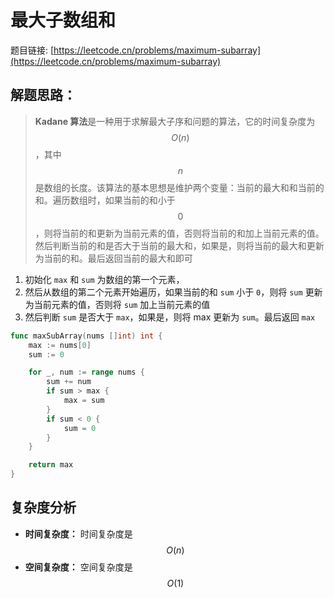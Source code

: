 # 最大子数组和

题目链接: [https://leetcode.cn/problems/maximum-subarray](https://leetcode.cn/problems/maximum-subarray)

## 解题思路：

> **Kadane 算法**是一种用于求解最大子序和问题的算法，它的时间复杂度为 $$O(n)$$，其中 $$n$$ 是数组的长度。该算法的基本思想是维护两个变量：当前的最大和和当前的和。遍历数组时，如果当前的和小于 $$0$$，则将当前的和更新为当前元素的值，否则将当前的和加上当前元素的值。然后判断当前的和是否大于当前的最大和，如果是，则将当前的最大和更新为当前的和。最后返回当前的最大和即可

1. 初始化 `max` 和 `sum` 为数组的第一个元素，
2. 然后从数组的第二个元素开始遍历，如果当前的和 `sum` 小于 `0`，则将 `sum` 更新为当前元素的值，否则将 `sum` 加上当前元素的值
3. 然后判断 `sum` 是否大于 `max`，如果是，则将 max 更新为 `sum`。最后返回 `max`

```go
func maxSubArray(nums []int) int {
	max := nums[0]
	sum := 0

	for _, num := range nums {
		sum += num
		if sum > max {
			max = sum
		}
		if sum < 0 {
			sum = 0
		}
	}

	return max
}
```

## 复杂度分析

- **时间复杂度：** 时间复杂度是 $$O(n)$$
- **空间复杂度：** 空间复杂度是 $$O(1)$$
